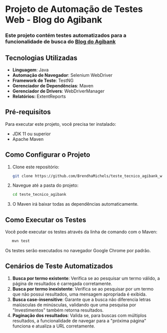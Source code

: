 # Projeto de Automação de Testes Web - Blog do Agibank

### Este projeto contém testes automatizados para a funcionalidade de busca do [Blog do Agibank](https://blogdoagi.com.br/)

## Tecnologias Utilizadas
* **Linguagem**: Java
* **Automação de Navegador**: Selenium WebDriver
* **Framework de Teste**: TestNG
* **Gerenciador de Dependências**: Maven
* **Gerenciador de Drivers**: WebDriverManager
* **Relatórios:** ExtentReports

## Pré-requisitos
Para executar este projeto, você precisa ter instalado:
* JDK 11 ou superior
* Apache Maven

## Como Configurar o Projeto
1.  Clone este repositório:
    ```bash
    git clone https://github.com/BrendhaMichels/teste_tecnico_agibank_web.git
    ```
2.  Navegue até a pasta do projeto:
    ```bash
    cd teste_tecnico_agibank
    ```
3.  O Maven irá baixar todas as dependências automaticamente.

## Como Executar os Testes
Você pode executar os testes através da linha de comando com o Maven:
```bash
   mvn test
```
Os testes serão executados no navegador Google Chrome por padrão.

## Cenários de Teste Automatizados 
1.  **Busca por termo existente**: Verifica se ao pesquisar um termo válido, a página de resultados é carregada corretamente.
2.  **Busca por termo inexistente**: Verifica se ao pesquisar por um termo que não possui resultados, uma mensagem apropriada é exibida.
3.  **Busca case-insensitive**: Garante que a busca não diferencia letras maiúsculas de minúsculas, validando que uma pesquisa por "Investimentos" também retorna resultados.
4.  **Paginação dos resultados**: Valida se, para buscas com múltiplos resultados, a funcionalidade de navegar para a "próxima página" funciona e atualiza a URL corretamente.
